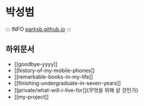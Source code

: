 # 박성범

::: INFO
[parksb.github.io](https://parksb.github.io/)
:::

## 하위문서

- [[goodbye-yyyy]]
- [[history-of-my-mobile-phones]]
- [[remarkable-books-in-my-life]]
- [[finishing-undergraduate-in-seven-years]]
- [[private/what-will-i-live-for]]{무엇을 위해 살 것인가}
- [[my-project]]
